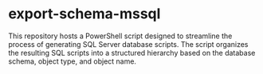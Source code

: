 # export-schema-mssql
This repository hosts a PowerShell script designed to streamline the process of generating SQL Server database scripts. The script organizes the resulting SQL scripts into a structured hierarchy based on the database schema, object type, and object name.

